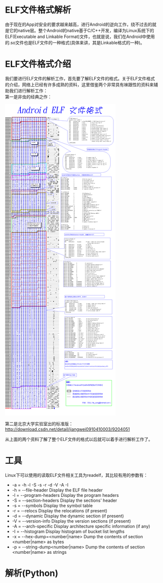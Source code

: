 # ELF文件格式解析

由于现在的App对安全的要求越来越高，进行Android的逆向工作，绕不过去的就是它的native层。整个Android的native基于C/C++开发，编译为Linux系统下的ELF(Executable and Linkable Format)文件，也就是说，我们在Android中使用的.so文件也是ELF文件的一种格式(具体来讲，其是Linkable格式的一种)。

# ELF文件格式介绍

我们要进行ELF文件的解析工作，首先要了解ELF文件的格式。关于ELF文件格式的介绍，网络上已经有许多成熟的资料，这里借鉴两个非常具有袜跟性的资料来辅助我们进行解析工作：   
第一是非虫的经典之作：

![ELF Format](../images/elf.png)

第二是北京大学实验室出的标准版：    
<http://download.csdn.net/detail/jiangwei0910410003/9204051>

从上面的两个资料了解了整个ELF文件的格式以后就可以着手进行解析工作了。

# 工具
Linux下可以使用的读取ELF文件相关工具为readelf，其比较有用的参数有：   
  * -a = -h -l -S -s -r -d -V -A -I
  * -h = --file-header Display the ELF file header
  * -l = --program-headers Display the program headers
  * -S = --section-headers Display the sections' header
  * -s = --symbols Display the symbol table
  * -r = --relocs Display the relocations (if present)
  * -d = --dynamic Display the dynamic section (if present)
  * -V = --version-info Display the version sections (if present)
  * -A = --arch-specific Display architecture specific information (if any)
  * -I = --histogram Display histogram of bucket list lengths
  * -x = --hex-dump=<number|name> Dump the contents of section <number|name> as bytes
  * -p = --string-dump<number|name> Dump the contents of section <number|name> as strings

# 解析(Python)
